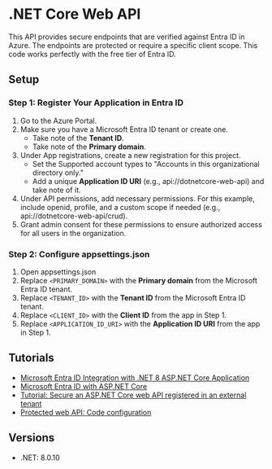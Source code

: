 # .NET Core Web API

This API provides secure endpoints that are verified against Entra ID in Azure. The endpoints are protected or require a specific client scope. This code works perfectly with the free tier of Entra ID. 

## Setup

### Step 1: Register Your Application in Entra ID
1. Go to the Azure Portal.
1. Make sure you have a Microsoft Entra ID tenant or create one.
   * Take note of the **Tenant ID**.
   * Take note of the **Primary domain**.
1. Under App registrations, create a new registration for this project.
   * Set the Supported account types to "Accounts in this organizational directory only."
   * Add a unique **Application ID URI** (e.g., api://dotnetcore-web-api) and take note of it.
1. Under API permissions, add necessary permissions. For this example, include openid, profile, and a custom scope if needed (e.g., api://dotnetcore-web-api/crud).
1. Grant admin consent for these permissions to ensure authorized access for all users in the organization.

### Step 2: Configure appsettings.json
1. Open appsettings.json
1. Replace ``<PRIMARY_DOMAIN>`` with the **Primary domain** from the Microsoft Entra ID tenant.
1. Replace ``<TENANT_ID>`` with the **Tenant ID** from the Microsoft Entra ID tenant.
1. Replace ``<CLIENT_ID>`` with the **Client ID** from the app in Step 1.
1. Replace ``<APPLICATION_ID_URI>`` with the **Application ID URI** from the app in Step 1.

## Tutorials
* [Microsoft Entra ID Integration with .NET 8 ASP.NET Core Application](https://www.c-sharpcorner.com/article/microsoft-entra-id-integration-with-net-8-asp-net-core-application/) 
* [Microsoft Entra ID with ASP.NET Core](https://learn.microsoft.com/en-us/aspnet/core/security/authentication/azure-active-directory/?view=aspnetcore-8.0) 
* [Tutorial: Secure an ASP.NET Core web API registered in an external tenant](https://learn.microsoft.com/en-us/entra/external-id/customers/tutorial-protect-web-api-dotnet-core-build-app) 
* [Protected web API: Code configuration](https://learn.microsoft.com/en-us/entra/identity-platform/scenario-protected-web-api-app-configuration?tabs=aspnetcore) 

## Versions
* .NET: 8.0.10
